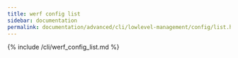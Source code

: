 ```yaml
---
title: werf config list
sidebar: documentation
permalink: documentation/advanced/cli/lowlevel-management/config/list.html
---
```


{% include /cli/werf_config_list.md %}
